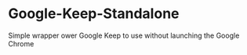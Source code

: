 # Google-Keep-Standalone

Simple wrapper ower Google Keep to use without launching the Google Chrome